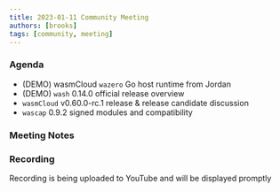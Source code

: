 ```yaml
---
title: 2023-01-11 Community Meeting
authors: [brooks]
tags: [community, meeting]
---
```


### Agenda

- (DEMO) wasmCloud `wazero` Go host runtime from Jordan
- (DEMO) `wash` 0.14.0 official release overview
- `wasmCloud` v0.60.0-rc.1 release & release candidate discussion
- `wascap` 0.9.2 signed modules and compatibility

<!--truncate-->

### Meeting Notes

### Recording

Recording is being uploaded to YouTube and will be displayed promptly
